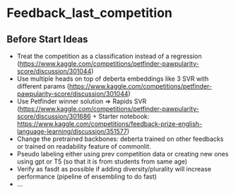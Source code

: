 # Feedback_last_competition

## Before Start Ideas

* Treat the competition as a classification instead of a regression (https://www.kaggle.com/competitions/petfinder-pawpularity-score/discussion/301044)
* Use multiple heads on top of deberta embeddings like 3 SVR with different params (https://www.kaggle.com/competitions/petfinder-pawpularity-score/discussion/301044)
* Use Petfinder winner solution => Rapids SVR (https://www.kaggle.com/competitions/petfinder-pawpularity-score/discussion/301686 + Starter notebook: https://www.kaggle.com/competitions/feedback-prize-english-language-learning/discussion/351577)
* Change the pretrained backbones: deberta trained on other feedbacks or trained on readability feature of commonlit.
* Pseudo labeling either using prev competition data or creating new ones using gpt or T5 (so that it is from students from same age)
* Verify as fasdt as possible if adding diversity/plurality will increase performance (pipeline of ensembling to do fast)
* ...
